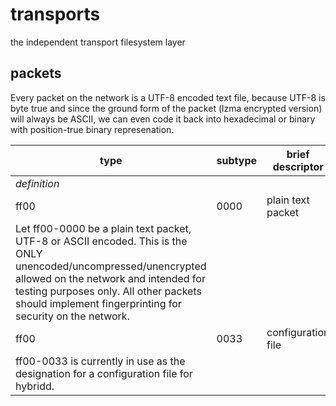 # transports
the independent transport filesystem layer

## packets

Every packet on the network is a UTF-8 encoded text file, because UTF-8 is byte true and since the ground form of the packet (lzma encrypted version) will always be ASCII, we can even code it back into hexadecimal or binary with position-true binary represenation.


|**type**|**subtype**|**brief descriptor**|
|--|--|--|
|*definition*|
|ff00|0000|plain text packet|
|Let ff00-0000 be a plain text packet, UTF-8 or ASCII encoded. This is the ONLY unencoded/uncompressed/unencrypted allowed on the network and intended for testing purposes only. All other packets should implement fingerprinting for security on the network.|
|ff00|0033|configuration file|
|ff00-0033 is currently in use as the designation for a configuration file for hybridd.|


